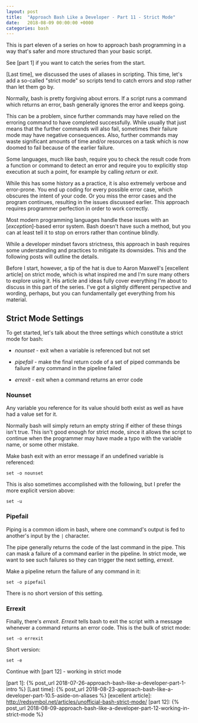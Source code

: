 ```yaml
---
layout: post
title:  "Approach Bash Like a Developer - Part 11 - Strict Mode"
date:   2018-08-09 00:00:00 +0000
categories: bash
---
```


This is part eleven of a series on how to approach bash programming in a
way that's safer and more structured than your basic script.

See [part 1] if you want to catch the series from the start.

[Last time], we discussed the uses of aliases in scripting.  This time,
let's add a so-called "strict mode" so scripts tend to catch errors and
stop rather than let them go by.

Normally, bash is pretty forgiving about errors.  If a script runs a
command which returns an error, bash generally ignores the error and
keeps going.

This can be a problem, since further commands may have relied on the
erroring command to have completed successfully.  While usually that
just means that the further commands will also fail, sometimes their
failure mode may have negative consequences.  Also, further commands may
waste significant amounts of time and/or resources on a task which is
now doomed to fail because of the earlier failure.

Some languages, much like bash, require you to check the result code
from a function or command to detect an error and require you to
explicitly stop execution at such a point, for example by calling
*return* or *exit*.

While this has some history as a practice, it is also extremely verbose
and error-prone. You end up coding for every possible error case, which
obscures the intent of your code. Or you miss the error cases and the
program continues, resulting in the issues discussed earlier. This
approach requires programmer perfection in order to work correctly.

Most modern programming languages handle these issues with an
[*exception*]-based error system. Bash doesn't have such a method, but
you can at least tell it to stop on errors rather than continue blindly.

While a developer mindset favors strictness, this approach in bash
requires some understanding and practices to mitigate its downsides.
This and the following posts will outline the details.

Before I start, however, a tip of the hat is due to Aaron Maxwell's
[excellent article] on strict mode, which is what inspired me and I'm
sure many others to explore using it.  His article and ideas fully cover
everything I'm about to discuss in this part of the series.  I've got a
slightly different perspective and wording, perhaps, but you can
fundamentally get everything from his material.

Strict Mode Settings
--------------------

To get started, let's talk about the three settings which constitute a
strict mode for bash:

-   *nounset* - exit when a variable is referenced but not set

-   *pipefail* - make the final return code of a set of piped commands
    be failure if any command in the pipeline failed

-   *errexit* - exit when a command returns an error code

### Nounset

Any variable you reference for its value should both exist as well as
have had a value set for it.

Normally bash will simply return an empty string if either of these
things isn't true.  This isn't good enough for strict mode, since it
allows the script to continue when the programmer may have made a typo
with the variable name, or some other mistake.

Make bash exit with an error message if an undefined variable is
referenced:

    set -o nounset

This is also sometimes accomplished with the following, but I prefer the
more explicit version above:

    set -u

### Pipefail

Piping is a common idiom in bash, where one command's output is fed to
another's input by the `|` character.

The pipe generally returns the code of the last command in the pipe.
This can mask a failure of a command earlier in the pipeline.  In strict
mode, we want to see such failures so they can trigger the next setting,
*errexit*.

Make a pipeline return the failure of any command in it:

    set -o pipefail

There is no short version of this setting.

### Errexit

Finally, there's *errexit*. *Errexit* tells bash to exit the script with
a message whenever a command returns an error code.  This is the bulk of
strict mode:

    set -o errexit

Short version:

    set -e

Continue with [part 12] - working in strict mode

  [part 1]:     {% post_url 2018-07-26-approach-bash-like-a-developer-part-1-intro                    %}
  [Last time]:  {% post_url 2018-08-23-approach-bash-like-a-developer-part-10.5-aside-on-aliases      %}
  [excellent article]: http://redsymbol.net/articles/unofficial-bash-strict-mode/
  [part 12]:    {% post_url 2018-08-09-approach-bash-like-a-developer-part-12-working-in-strict-mode  %}
